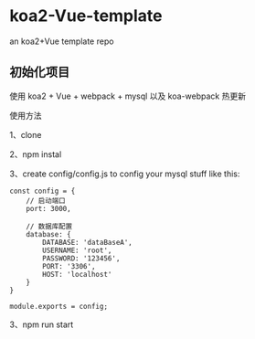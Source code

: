 # koa2-Vue-template
an koa2+Vue template repo

## 初始化项目
使用 koa2 + Vue + webpack + mysql
以及 koa-webpack 热更新

使用方法

1、clone

2、npm instal

3、create config/config.js to config your mysql stuff like this:

```
const config = {
	// 启动端口
	port: 3000,

	// 数据库配置
	database: {
		DATABASE: 'dataBaseA',
		USERNAME: 'root',
		PASSWORD: '123456',
		PORT: '3306',
		HOST: 'localhost'
	}
}

module.exports = config;
```

3、npm run start
